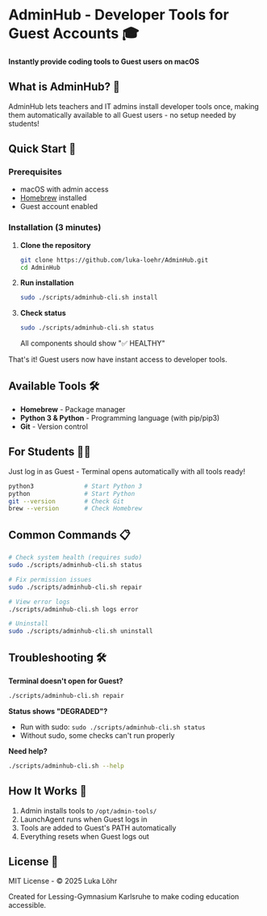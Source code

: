 # AdminHub - Developer Tools for Guest Accounts 🎓

**Instantly provide coding tools to Guest users on macOS**

## What is AdminHub? 🤔

AdminHub lets teachers and IT admins install developer tools once, making them automatically available to all Guest users - no setup needed by students!

## Quick Start 🚀

### Prerequisites
- macOS with admin access
- [Homebrew](https://brew.sh) installed
- Guest account enabled

### Installation (3 minutes)

1. **Clone the repository**
   ```bash
   git clone https://github.com/luka-loehr/AdminHub.git
   cd AdminHub
   ```

2. **Run installation**
   ```bash
   sudo ./scripts/adminhub-cli.sh install
   ```

3. **Check status**
   ```bash
   sudo ./scripts/adminhub-cli.sh status
   ```
   
   All components should show "✅ HEALTHY"

That's it! Guest users now have instant access to developer tools.

## Available Tools 🛠️

- **Homebrew** - Package manager
- **Python 3 & Python** - Programming language (with pip/pip3)
- **Git** - Version control

## For Students 👨‍🎓

Just log in as Guest - Terminal opens automatically with all tools ready!

```bash
python3              # Start Python 3
python               # Start Python
git --version        # Check Git
brew --version       # Check Homebrew
```

## Common Commands 📋

```bash
# Check system health (requires sudo)
sudo ./scripts/adminhub-cli.sh status

# Fix permission issues
sudo ./scripts/adminhub-cli.sh repair

# View error logs
./scripts/adminhub-cli.sh logs error

# Uninstall
sudo ./scripts/adminhub-cli.sh uninstall
```

## Troubleshooting 🛠️

**Terminal doesn't open for Guest?**
```bash
./scripts/adminhub-cli.sh repair
```

**Status shows "DEGRADED"?**
- Run with sudo: `sudo ./scripts/adminhub-cli.sh status`
- Without sudo, some checks can't run properly

**Need help?**
```bash
./scripts/adminhub-cli.sh --help
```

## How It Works 🔧

1. Admin installs tools to `/opt/admin-tools/`
2. LaunchAgent runs when Guest logs in
3. Tools are added to Guest's PATH automatically
4. Everything resets when Guest logs out

## License 📄

MIT License - © 2025 Luka Löhr

Created for Lessing-Gymnasium Karlsruhe to make coding education accessible.